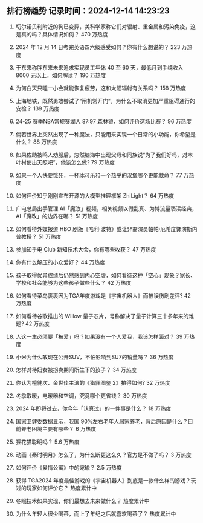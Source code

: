 
## 排行榜趋势 记录时间：2024-12-14 14:23:23
  
  1. 切尔诺贝利附近的狗已变异，美科学家称它们对辐射、重金属和污染免疫，这是真的吗？具体情况如何？ 470 万热度
    
  2. 2024 年 12 月 14 日考完英语四六级感受如何？你有什么想说的？ 223 万热度
    
  3. 于东来称胖东来未来追求实现员工年休 40 至 60 天，最低月到手纯收入 8000 元以上，如何解读？ 190 万热度
    
  4. 为何白天只睡一小会就能恢复疲劳，这和太阳辐射有关系吗？ 158 万热度
    
  5. 上海地铁，既然勇敢尝试了“闸机常开门”，为什么不取消更加严重阻碍通行的安检？ 139 万热度
    
  6. 24-25 赛季NBA常规赛湖人 87:97 森林狼，如何评价这场比赛？ 96 万热度
    
  7. 倘若世界上突然出现了一种魔法，只能用来实现一个日常的小功能，你希望是什么？ 88 万热度
    
  8. 如果佐助被鸣人劝服后，忽然脑海中出现父母和同族说“为了我们好吗，对木叶村使出天照吧”，他该怎么做? 79 万热度
    
  9. 如果一个人快要饿死，一杯冰可乐和一个热乎的汉堡哪个更能救命？ 77 万热度
    
  10. 如何评价知乎刚刚宣布开源的大模型推理框架 ZhiLight？ 64 万热度
    
  11. 广电总局出手管理 AI「魔改」视频，相关视频以假乱真、为博流量亵渎经典，AI「魔改」的边界在哪？ 51 万热度
    
  12. 如何看待外媒报道 HBO 剧版《哈利·波特》或让非裔演员帕帕·厄希度饰演斯内普教授？ 51 万热度
    
  13. 参加知乎电 Club 新知技术大会，你有哪些收获？ 47 万热度
    
  14. 你有什么解压的小众爱好？ 44 万热度
    
  15. 孩子取得优异成绩后仍然感到内心空虚，如何看待这种「空心」现象？家长、学校和社会能够为这些孩子做些什么？ 42 万热度
    
  16. 如何看待菜鸟裹裹因为TGA年度游戏是《宇宙机器人》而被误伤刷差评? 42 万热度
    
  17. 如何看待谷歌推出的 Willow 量子芯片，号称解决了量子计算三十多年来的难题? 42 万热度
    
  18. 人这一生必须要「被爱」吗？如果没有一个人爱我，我该怎样面对？ 39 万热度
    
  19. 小米为什么敢现在公开SUV，不怕影响到SU7的销量吗？ 36 万热度
    
  20. 怎样对待妇女被拐卖期间所生下的孩子？ 34 万热度
    
  21. 你认为檀健次、金世佳主演的《猎罪图鉴 2》拍得如何? 32 万热度
    
  22. 冬季取暖，电暖器和空调，究竟哪个更省钱？ 30 万热度
    
  23. 2024 年即将过去，你今年「认真过」的一件事是什么？ 18 万热度
    
  24. 国家卫健委数据显示，我国 90%左右老年人居家养老，背后原因是什么？目前养老困境主要有哪些？ 6 万热度
    
  25. 狸花猫聪明吗？ 5.6 万热度
    
  26. 动画《秦时明月》怎么了，为什么断更这么久？官方是不做了吗？ 3 万热度
    
  27. 如何评价《爱情公寓》中的宛瑜？ 2.5 万热度
    
  28. 获得 TGA2024 年度最佳游戏的《宇宙机器人》到底是一款什么样的游戏？玩过的玩家如何评价它？ 热度累计中
    
  29. 冬眠技术如果实现，你们最想去未来做什么？ 热度累计中
    
  30. 为什么年轻人很少喝茶，而上了年纪之后就喜欢喝茶了？ 热度累计中
    